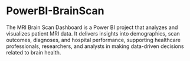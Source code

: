 # PowerBI-BrainScan
The MRI Brain Scan Dashboard is a Power BI project that analyzes and visualizes patient MRI data. It delivers insights into demographics, scan outcomes, diagnoses, and hospital performance, supporting healthcare professionals, researchers, and analysts in making data-driven decisions related to brain health.
